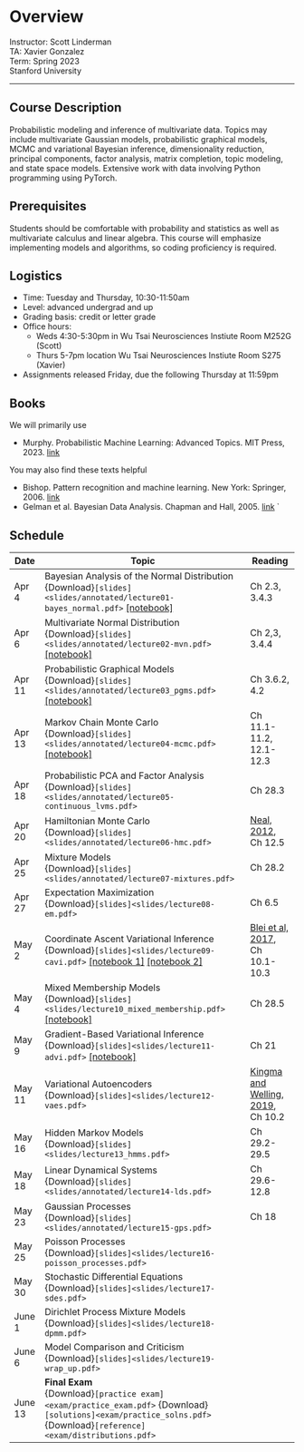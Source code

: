 # Overview
Instructor: Scott Linderman <br>
TA: Xavier Gonzalez <br>
Term: Spring 2023 <br>
Stanford University

---

## Course Description
Probabilistic modeling and inference of multivariate data. Topics may include multivariate Gaussian models, probabilistic graphical models, MCMC and variational Bayesian inference, dimensionality reduction, principal components, factor analysis, matrix completion, topic modeling, and state space models. Extensive work with data involving Python programming using PyTorch.

## Prerequisites
Students should be comfortable with probability and statistics as well as multivariate calculus and linear algebra. This course will emphasize implementing models and algorithms, so coding proficiency is required.

## Logistics
- Time: Tuesday and Thursday, 10:30-11:50am
- Level: advanced undergrad and up
- Grading basis: credit or letter grade
- Office hours:
  - Weds 4:30-5:30pm in Wu Tsai Neurosciences Instiute Room M252G (Scott)
  - Thurs 5-7pm location Wu Tsai Neurosciences Instiute Room S275 (Xavier)
- Assignments released Friday, due the following Thursday at 11:59pm

## Books
We will primarily use
- Murphy. Probabilistic Machine Learning: Advanced Topics. MIT Press, 2023. [link](https://probml.github.io/pml-book/book2.html)

You may also find these texts helpful
- Bishop. Pattern recognition and machine learning. New York: Springer, 2006. [link](https://www.microsoft.com/en-us/research/uploads/prod/2006/01/Bishop-Pattern-Recognition-and-Machine-Learning-2006.pdf)
- Gelman et al. Bayesian Data Analysis. Chapman and Hall, 2005. [link](http://www.stat.columbia.edu/~gelman/book/)
`
## Schedule

| Date   | Topic | Reading |
| ------ | ----- | ------- |
| Apr 4  | Bayesian Analysis of the Normal Distribution <br> {Download}`[slides]<slides/annotated/lecture01-bayes_normal.pdf>` [[notebook]](notebooks/01_bayes_normal.ipynb) | Ch 2.3, 3.4.3 |
| Apr 6  | Multivariate Normal Distribution <br> {Download}`[slides]<slides/annotated/lecture02-mvn.pdf>` [[notebook]](notebooks/02_mvn.ipynb)| Ch 2,3, 3.4.4 |
| Apr 11 | Probabilistic Graphical Models <br> {Download}`[slides]<slides/annotated/lecture03_pgms.pdf>` [[notebook]](notebooks/03_hier_gauss.ipynb) | Ch 3.6.2, 4.2 |
| Apr 13 | Markov Chain Monte Carlo <br> {Download}`[slides]<slides/annotated/lecture04-mcmc.pdf>` [[notebook]](notebooks/04_mcmc.ipynb) | Ch 11.1-11.2, 12.1-12.3 |
| Apr 18 | Probabilistic PCA and Factor Analysis <br> {Download}`[slides]<slides/annotated/lecture05-continuous_lvms.pdf>` | Ch 28.3 |
| Apr 20 | Hamiltonian Monte Carlo <br> {Download}`[slides]<slides/annotated/lecture06-hmc.pdf>` | [Neal, 2012](https://arxiv.org/abs/1206.1901), Ch 12.5 |
| Apr 25 | Mixture Models <br> {Download}`[slides]<slides/annotated/lecture07-mixtures.pdf>`  | Ch 28.2 |
| Apr 27 | Expectation Maximization <br> {Download}`[slides]<slides/lecture08-em.pdf>` | Ch 6.5 |
| May 2  | Coordinate Ascent Variational Inference <br> {Download}`[slides]<slides/lecture09-cavi.pdf>` [[notebook 1]](notebooks/09_cavi_gmm.ipynb) [[notebook 2]](notebooks/09_cavi_nix.ipynb) | [Blei et al, 2017](https://www.tandfonline.com/doi/full/10.1080/01621459.2017.1285773), Ch 10.1-10.3 |
| May 4  | Mixed Membership Models <br> {Download}`[slides]<slides/lecture10_mixed_membership.pdf>` [[notebook]](notebooks/10_cavi_lda.ipynb) |  Ch 28.5|
| May 9  | Gradient-Based Variational Inference <br> {Download}`[slides]<slides/lecture11-advi.pdf>` [[notebook]](notebooks/11_advi_nix.ipynb) | Ch 21|
| May 11 | Variational Autoencoders <br> {Download}`[slides]<slides/lecture12-vaes.pdf>` | [Kingma and Welling, 2019](https://arxiv.org/pdf/1906.02691.pdf), Ch 10.2|
| May 16 | Hidden Markov Models <br> {Download}`[slides]<slides/lecture13_hmms.pdf>` | Ch 29.2-29.5 |
| May 18 | Linear Dynamical Systems <br> {Download}`[slides]<slides/annotated/lecture14-lds.pdf>` | Ch 29.6-12.8 |
| May 23 | Gaussian Processes <br> {Download}`[slides]<slides/annotated/lecture15-gps.pdf>`| Ch 18 |
| May 25 | Poisson Processes <br> {Download}`[slides]<slides/lecture16-poisson_processes.pdf>` | |
| May 30 | Stochastic Differential Equations <br> {Download}`[slides]<slides/lecture17-sdes.pdf>` | |
| June 1 | Dirichlet Process Mixture Models <br> {Download}`[slides]<slides/lecture18-dpmm.pdf>`| |
| June 6 | Model Comparison and Criticism <br> {Download}`[slides]<slides/lecture19-wrap_up.pdf>`| |
| June 13 | **Final Exam** <br> {Download}`[practice exam]<exam/practice_exam.pdf>` {Download}`[solutions]<exam/practice_solns.pdf>` {Download}`[reference]<exam/distributions.pdf>` | |